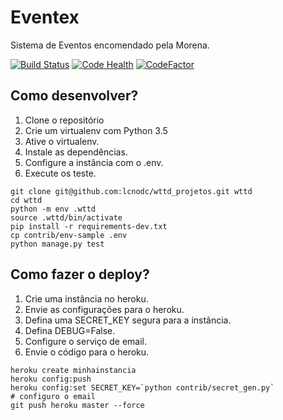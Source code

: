 # Eventex

Sistema de Eventos encomendado pela Morena.

[![Build Status](https://travis-ci.org/lcnodc/wttd_projetos.svg?branch=master)](https://travis-ci.org/lcnodc/wttd_projetos)
[![Code Health](https://landscape.io/github/lcnodc/wttd_projetos/master/landscape.svg?style=flat)](https://landscape.io/github/lcnodc/wttd_projetos/master)
[![CodeFactor](https://www.codefactor.io/repository/github/lcnodc/wttd_projetos/badge)](https://www.codefactor.io/repository/github/lcnodc/wttd_projetos)

## Como desenvolver?

1. Clone o repositório
2. Crie um virtualenv com Python 3.5
3. Ative o virtualenv.
4. Instale as dependências.
5. Configure a instância com o .env.
6. Execute os teste.

```console
git clone git@github.com:lcnodc/wttd_projetos.git wttd
cd wttd
python -m env .wttd
source .wttd/bin/activate
pip install -r requirements-dev.txt
cp contrib/env-sample .env
python manage.py test
```

## Como fazer o deploy?

1. Crie uma instância no heroku.
2. Envie as configurações para o heroku.
3. Defina uma SECRET_KEY segura para a instância.
4. Defina DEBUG=False.
5. Configure o serviço de email.
6. Envie o código para o heroku.

```console
heroku create minhainstancia
heroku config:push
heroku config:set SECRET_KEY=`python contrib/secret_gen.py`
# configuro o email
git push heroku master --force
```
